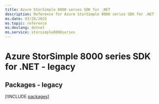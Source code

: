 ```yaml
---
title: Azure StorSimple 8000 series SDK for .NET
description: Reference for Azure StorSimple 8000 series SDK for .NET
ms.date: 03/26/2025
ms.topic: reference
ms.devlang: dotnet
ms.service: storsimple8000series
---
```

# Azure StorSimple 8000 series SDK for .NET - legacy
## Packages - legacy
[!INCLUDE [packages](storsimple-8000-series-index.md)]